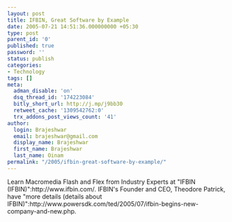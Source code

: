```yaml
---
layout: post
title: IFBIN, Great Software by Example
date: 2005-07-21 14:51:36.000000000 +05:30
type: post
parent_id: '0'
published: true
password: ''
status: publish
categories:
- Technology
tags: []
meta:
  adman_disable: 'on'
  dsq_thread_id: '174223084'
  bitly_short_url: http://j.mp/j9bb30
  retweet_cache: '1309542762:0'
  trx_addons_post_views_count: '41'
author:
  login: Brajeshwar
  email: brajeshwar@gmail.com
  display_name: Brajeshwar
  first_name: Brajeshwar
  last_name: Oinam
permalink: "/2005/ifbin-great-software-by-example/"
---
```

<p>Learn Macromedia Flash and Flex from Industry Experts at "IFBIN (IFBIN)":http://www.ifbin.com/. IFBIN's Founder and CEO, Theodore Patrick, have "more details (details about IFBIN)":http://www.powersdk.com/ted/2005/07/ifbin-begins-new-company-and-new.php.</p>
